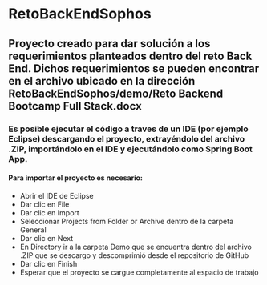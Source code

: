 # RetoBackEndSophos

## Proyecto creado para dar solución a los requerimientos planteados dentro del reto Back End. Dichos requerimientos se pueden encontrar en el archivo ubicado en la dirección RetoBackEndSophos/demo/Reto Backend Bootcamp Full Stack.docx

### Es posible ejecutar el código a traves de un IDE (por ejemplo Eclipse) descargando el proyecto, extrayéndolo del archivo .ZIP, importándolo en el IDE y ejecutándolo como Spring Boot App.

#### Para importar el proyecto es necesario:
* Abrir el IDE de Eclipse
* Dar clic en File
* Dar clic en Import
* Seleccionar Projects from Folder or Archive dentro de la carpeta General
* Dar clic en Next
* En Directory ir a la carpeta Demo que se encuentra dentro del archivo .ZIP que se descargo y descomprimió desde el repositorio de GitHub
* Dar clic en Finish
* Esperar que el proyecto se cargue completamente al espacio de trabajo
